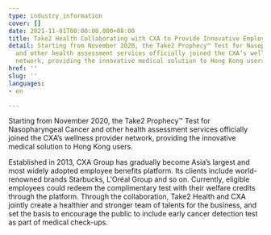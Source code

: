 ```yaml
---
type: industry_information
cover: []
date: 2021-11-01T00:00:00.000+08:00
title: Take2 Health Collaborating with CXA to Provide Innovative Employee Benefits
detail: Starting from November 2020, the Take2 Prophecy™ Test for Nasopharyngeal Cancer
  and other health assessment services officially joined the CXA’s wellness provider
  network, providing the innovative medical solution to Hong Kong users.
href: ''
slug: ''
languages:
- en

---
```

Starting from November 2020, the Take2 Prophecy™ Test for Nasopharyngeal Cancer and other health assessment services officially joined the CXA’s wellness provider network, providing the innovative medical solution to Hong Kong users.

Established in 2013, CXA Group has gradually become Asia’s largest and most widely adopted employee benefits platform. Its clients include world-renowned brands Starbucks, L'Oréal Group and so on. Currently, eligible employees could redeem the complimentary test with their welfare credits through the platform. Through the collaboration, Take2 Health and CXA jointly create a healthier and stronger team of talents for the business, and set the basis to encourage the public to include early cancer detection test as part of medical check-ups.